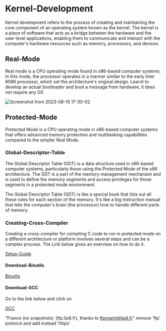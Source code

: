 # Kernel-Development

Kernel development refers to the process of creating and maintaining the core component of an operating system known as the kernel. 
The kernel is a piece of software that acts as a bridge between the hardware and the user-level applications, enabling them to communicate and interact with the computer's hardware resources such as memory, processors, and devices.

## Real-Mode

Real mode is a CPU operating mode found in x86-based computer systems. In this mode, the processor operates in a manner similar to the early Intel 8086 processor, which set the architecture's original design.
Learnt to develop an actual bootloader and boot a message from hardware, it does not require any OS

![Screenshot from 2023-08-15 17-30-02](https://github.com/anish-patil/Kernel-Development/assets/101693650/eab213d8-dae4-4e98-a368-c5f216f83808)


## Protected-Mode
Protected Mode is a CPU operating mode in x86-based computer systems that offers advanced memory protection and multitasking capabilities compared to the simpler Real Mode. 

### Global-Descriptor-Table

The Global Descriptor Table (GDT) is a data structure used in x86-based computer systems, particularly those using the Protected Mode of the x86 architecture. The GDT is a part of the memory management mechanism and is used to define the memory segments and access privileges for those segments in a protected mode environment.

The Global Descriptor Table (GDT) is like a special book that lists out all these rules for each section of the memory. It's like a big instruction manual that tells the computer's brain (the processor) how to handle different parts of memory.

### Creating-Cross-Compiler

Creating a cross-compiler for compiling C code to run in protected mode on a different architecture or platform involves several steps and can be a complex process. The Link below gives an overview on how to do it.

[Setup-Guide](https://wiki.osdev.org/GCC_Cross-Compiler)

#### Download-Binutils

[Binutils](https://www.gnu.org/software/binutils/)

#### Download-GCC
Go to the link below and click on 

[GCC](https://www.gnu.org/software/gcc/mirrors.html)

"France (no snapshots): (ftp.lip6.fr), thanks to ftpmaint@lip6.fr"
remove 'ftp' protocol and add instead 'https'
